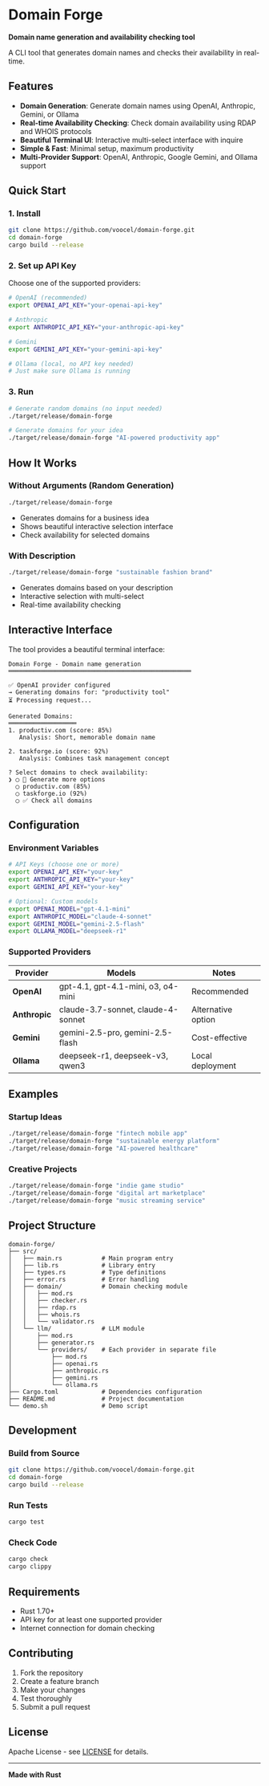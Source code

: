 # Domain Forge

**Domain name generation and availability checking tool**

A CLI tool that generates domain names and checks their availability in real-time.

## Features

- **Domain Generation**: Generate domain names using OpenAI, Anthropic, Gemini, or Ollama
- **Real-time Availability Checking**: Check domain availability using RDAP and WHOIS protocols
- **Beautiful Terminal UI**: Interactive multi-select interface with inquire
- **Simple & Fast**: Minimal setup, maximum productivity
- **Multi-Provider Support**: OpenAI, Anthropic, Google Gemini, and Ollama support

## Quick Start

### 1. Install

```bash
git clone https://github.com/voocel/domain-forge.git
cd domain-forge
cargo build --release
```

### 2. Set up API Key

Choose one of the supported providers:

```bash
# OpenAI (recommended)
export OPENAI_API_KEY="your-openai-api-key"

# Anthropic
export ANTHROPIC_API_KEY="your-anthropic-api-key"

# Gemini
export GEMINI_API_KEY="your-gemini-api-key"

# Ollama (local, no API key needed)
# Just make sure Ollama is running
```

### 3. Run

```bash
# Generate random domains (no input needed)
./target/release/domain-forge

# Generate domains for your idea
./target/release/domain-forge "AI-powered productivity app"
```

## How It Works

### Without Arguments (Random Generation)
```bash
./target/release/domain-forge
```
- Generates domains for a business idea
- Shows beautiful interactive selection interface
- Check availability for selected domains

### With Description
```bash
./target/release/domain-forge "sustainable fashion brand"
```
- Generates domains based on your description
- Interactive selection with multi-select
- Real-time availability checking

## Interactive Interface

The tool provides a beautiful terminal interface:

```
Domain Forge - Domain name generation
═══════════════════════════════════════════════════

✅ OpenAI provider configured
→ Generating domains for: "productivity tool"
⏳ Processing request...

Generated Domains:
═══════════════════
1. productiv.com (score: 85%)
   Analysis: Short, memorable domain name

2. taskforge.io (score: 92%)
   Analysis: Combines task management concept

? Select domains to check availability:
❯ ◯ 🔄 Generate more options
  ◯ productiv.com (85%)
  ◯ taskforge.io (92%)
  ◯ ✅ Check all domains
```

## Configuration

### Environment Variables

```bash
# API Keys (choose one or more)
export OPENAI_API_KEY="your-key"
export ANTHROPIC_API_KEY="your-key"
export GEMINI_API_KEY="your-key"

# Optional: Custom models
export OPENAI_MODEL="gpt-4.1-mini"
export ANTHROPIC_MODEL="claude-4-sonnet"
export GEMINI_MODEL="gemini-2.5-flash"
export OLLAMA_MODEL="deepseek-r1"
```

### Supported Providers

| Provider | Models | Notes |
|----------|--------|-------|
| **OpenAI** | gpt-4.1, gpt-4.1-mini, o3, o4-mini | Recommended |
| **Anthropic** | claude-3.7-sonnet, claude-4-sonnet | Alternative option |
| **Gemini** | gemini-2.5-pro, gemini-2.5-flash | Cost-effective |
| **Ollama** | deepseek-r1, deepseek-v3, qwen3 | Local deployment |

## Examples

### Startup Ideas
```bash
./target/release/domain-forge "fintech mobile app"
./target/release/domain-forge "sustainable energy platform"
./target/release/domain-forge "AI-powered healthcare"
```

### Creative Projects
```bash
./target/release/domain-forge "indie game studio"
./target/release/domain-forge "digital art marketplace"
./target/release/domain-forge "music streaming service"
```

## Project Structure

```
domain-forge/
├── src/
│   ├── main.rs           # Main program entry
│   ├── lib.rs            # Library entry
│   ├── types.rs          # Type definitions
│   ├── error.rs          # Error handling
│   ├── domain/           # Domain checking module
│   │   ├── mod.rs
│   │   ├── checker.rs
│   │   ├── rdap.rs
│   │   ├── whois.rs
│   │   └── validator.rs
│   └── llm/              # LLM module
│       ├── mod.rs
│       ├── generator.rs
│       └── providers/    # Each provider in separate file
│           ├── mod.rs
│           ├── openai.rs
│           ├── anthropic.rs
│           ├── gemini.rs
│           └── ollama.rs
├── Cargo.toml            # Dependencies configuration
├── README.md             # Project documentation
└── demo.sh               # Demo script
```

## Development

### Build from Source
```bash
git clone https://github.com/voocel/domain-forge.git
cd domain-forge
cargo build --release
```

### Run Tests
```bash
cargo test
```

### Check Code
```bash
cargo check
cargo clippy
```

## Requirements

- Rust 1.70+
- API key for at least one supported provider
- Internet connection for domain checking

## Contributing

1. Fork the repository
2. Create a feature branch
3. Make your changes
4. Test thoroughly
5. Submit a pull request

## License

Apache License - see [LICENSE](LICENSE) for details.

---

**Made with Rust**
